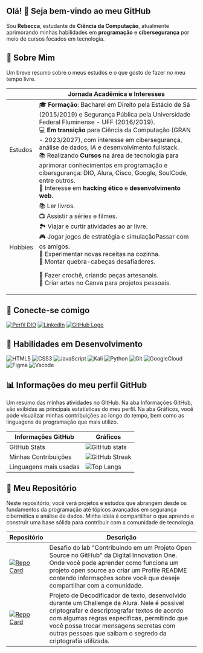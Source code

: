 ## Olá! 👋 Seja bem-vindo ao meu GitHub
Sou **Rebecca**, estudante de **Ciência da Computação**, atualmente aprimorando minhas habilidades em **programação** e **cibersegurança** por meio de cursos focados em tecnologia. 
 
## 👀 Sobre Mim 
Um breve resumo sobre o meus estudos e o que gosto de fazer no meu tempo livre.

|| Jornada  Acadêmica e Interesses|
|-------------------------|--------------------------|
| Estudos |🎓 **Formação**: Bacharel em Direito pela Estácio de Sá (2015/2019) e Segurança Pública pela Universidade Federal Fluminense - UFF (2016/2019).</br> 💻 **Em transição** para Ciência da Computação (GRAN - 2023/2027), com interesse em cibersegurança, análise de dados, IA e desenvolvimento fullstack. </br>📚 Realizando **Cursos** na área de tecnologia para aprimorar conhecimentos em programação e cibersgurança: DIO, Alura, Cisco, Google, SoulCode, entre outros.  <br>🔐 Interesse em **hacking ético** e **desenvolvimento web**. |
| Hobbies| 📚 Ler livros. <br>📺 Assistir a séries e filmes.<br>🏞️ Viajar e curtir atividades ao ar livre.<br>🎮 Jogar jogos de estratégia e simulaçãoPassar com os amigos.<br>🍳 Experimentar novas receitas na cozinha.<br>🧩 Montar quebra-cabeças desafiadores.<p>🧶 Fazer crochê, criando peças artesanais.<br>🎨 Criar artes no Canva para projetos pessoais.|.

## 💬 Conecte-se comigo
[![Perfil DIO](https://img.shields.io/badge/-Meu%20Perfil%20na%20DIO-000?style=for-the-badge)](https://www.dio.me/users/rebeccabmello)
[![LinkedIn](https://img.shields.io/badge/LinkedIn-000?style=for-the-badge&logo=LinkedIn&logoColor=turquoise)](https://www.linkedin.com/in/rebeccabmello)
[![GitHub Logo](https://img.shields.io/badge/GitHub-%23121011.svg?style=for-the-badge&logo=GitHub&logoColor=white)](https://github.com/Rbkmello)

## 🧠 Habilidades em Desenvolvimento

![HTML5](https://img.shields.io/badge/HTML-000?style=for-the-badge&logo=html5&logoColor=30A3DC)
![CSS3](https://img.shields.io/badge/CSS3-000?style=for-the-badge&logo=css3&logoColor=E94D5F)
![JavaScript](https://img.shields.io/badge/JavaScript-000?style=for-the-badge&logo=javascript&logoColor=yellow)
![Kali](https://img.shields.io/badge/Kali-000?style=for-the-badge&logo=kalilinux&logoColor=white)
![Python](https://img.shields.io/badge/python-000?style=for-the-badge&logo=python&logoColor=ffdd54)
![Git](https://img.shields.io/badge/Git-000?style=for-the-badge&logo=git&logoColor=E94D5F)
![GoogleCloud](https://img.shields.io/badge/GoogleCloud-000.svg?style=for-the-badge&logo=google-cloud&logoColor=white)
![Figma](https://img.shields.io/badge/Figma-000?style=for-the-badge&logo=figma&logoColor=figma)
![Vscode](https://img.shields.io/badge/Vscode-000?style=for-the-badge&logo=visual-studio-code&logoColor=white)

## 📊 Informações do meu perfil GitHub
Um resumo das minhas atividades no GitHub. Na aba Informações GitHub, são exibidas as principais estatísticas do meu perfil. Na aba Gráficos, você pode visualizar minhas contribuições ao longo do tempo, bem como as linguagens de programação que mais utilizo.

|Informações GitHub | Gráficos
|--------------------------|--------------------------|
| GitHub Stats | ![GitHub stats](https://github-readme-stats.vercel.app/api?username=Rbkmello&theme=ambient_gradient&show_icons=true&hide_title=true&card_width=468px&card_height=80px) |
| Minhas Contribuições | ![GitHub Streak](https://streak-stats.demolab.com?user=Rbkmello&theme=ambient-gradient&hide_border=true&card_width=468px&card_height=80px) |
| Linguagens mais usadas | ![Top Langs](https://github-readme-stats.vercel.app/api/top-langs/?username=Rbkmello&theme=ambient_gradient&hide_border=true&card_width=468px&hide_title=true&layout=compact)|


## 📂 Meu Repositório

Neste repositório, você verá projetos e estudos que abrangem desde os fundamentos da programação até tópicos avançados em segurança cibernética e análise de dados. Minha ideia é compartilhar o que aprendo e construir uma base sólida para contribuir com a comunidade de tecnologia.

Repositório | Descrição |
|---|---|
[![Repo Card](https://github-readme-stats.vercel.app/api/pin/?username=Rbkmello&repo=dio-lab-open-source&theme=ambient_gradient&hide_border=true&show_icons=true&icon_color=fff&title_color=fff&card_width=438px)](https://github.com/Rbkmello/dio-lab-open-source) | Desafio do lab "Contribuindo em um Projeto Open Source no GitHub" da Digital Innovation One. Onde você pode aprender como funciona um projeto open source ao criar um Profile README contendo informações sobre você que deseje compartilhar com a comunidade.|
[![Repo Card](https://github-readme-stats.vercel.app/api/pin/?username=Rbkmello&repo=decodificador-de-texto-desafio-alura&theme=ambient_gradient&hide_border=true&show_icons=true&icon_color=fff&title_color=fff&text_color=FFF&card_width=438px)](https://github.com/Rbkmello/decodificador-de-texto-desafio-alura)| Projeto de Decodificador de texto, desenvolvido durante um Challenge da Alura. Nele é possivel criptografar e descriptografar textos de acordo com algumas regras específicas, permitindo que você possa trocar mensagens secretas com outras pessoas que saibam o segredo da criptografia utilizada.|




